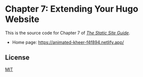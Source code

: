# Chapter 7: Extending Your Hugo Website

This is the source code for Chapter 7 of *[The Static Site Guide](https://www.staticguide.org/)*.

- Home page: <https://animated-kheer-f4f894.netlify.app/>

## License
[MIT](LICENSE.txt)
